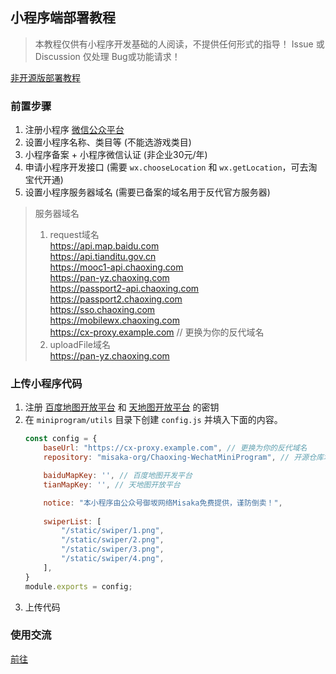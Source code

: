 ## 小程序端部署教程

> 本教程仅供有小程序开发基础的人阅读，不提供任何形式的指导！
> Issue 或 Discussion 仅处理 Bug或功能请求！

[非开源版部署教程](./no-open.md)

### 前置步骤

1. 注册小程序 [微信公众平台](https://mp.weixin.qq.com)
2. 设置小程序名称、类目等 (不能选游戏类目)
3. 小程序备案 + 小程序微信认证 (非企业30元/年)
4. 申请小程序开发接口 (需要 `wx.chooseLocation` 和 `wx.getLocation`，可去淘宝代开通)
5. 设置小程序服务器域名 (需要已备案的域名用于反代官方服务器)

> 服务器域名
> 1. request域名  
> https://api.map.baidu.com  
> https://api.tianditu.gov.cn  
> https://mooc1-api.chaoxing.com  
> https://pan-yz.chaoxing.com  
> https://passport2-api.chaoxing.com  
> https://passport2.chaoxing.com  
> https://sso.chaoxing.com  
> https://mobilewx.chaoxing.com  
> https://cx-proxy.example.com // 更换为你的反代域名  
> 2. uploadFile域名  
> https://pan-yz.chaoxing.com  

### 上传小程序代码

1. 注册 [百度地图开放平台](https://lbsyun.baidu.com) 和 [天地图开放平台](http://lbs.tianditu.gov.cn) 的密钥
2. 在 `miniprogram/utils` 目录下创建 `config.js` 并填入下面的内容。
	```js
	const config = {
		baseUrl: "https://cx-proxy.example.com", // 更换为你的反代域名
		repository: "misaka-org/Chaoxing-WechatMiniProgram", // 开源仓库地址

		baiduMapKey: '', // 百度地图开发平台
		tianMapKey: '', // 天地图开放平台

		notice: "本小程序由公众号御坂网络Misaka免费提供，谨防倒卖！",
		
		swiperList: [
			"/static/swiper/1.png",
			"/static/swiper/2.png",
			"/static/swiper/3.png",
			"/static/swiper/4.png",
		],
	}
	module.exports = config;
	```
3. 上传代码

### 使用交流

[前往](https://github.com/misaka-org/Chaoxing-MiniProgram#concat)